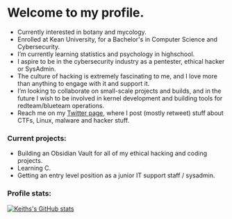 # Welcome to my profile.
- Currently interested in botany and mycology.
- Enrolled at Kean University, for a Bachelor's in Computer Science and Cybersecurity.
- I’m currently learning statistics and psychology in highschool.
- I aspire to be in the cybersecurity industry as a pentester, ethical hacker or SysAdmin.
- The culture of hacking is extremely fascinating to me, and I love more than anything to engage with it and support it.
- I’m looking to collaborate on small-scale projects and builds, and in the future I wish to be involved in kernel development and building tools for redteam/blueteam operations.
- Reach me on my [Twitter page](https://twitter.com/keithfernandez0), where I post (mostly retweet) stuff about CTFs, Linux, malware and hacker stuff.

### Current projects:
- Building an Obsidian Vault for all of my ethical hacking and coding projects.
- Learning C.
- Getting an entry level position as a junior IT support staff / sysadmin.

### Profile stats:
[![Keiths's GitHub stats](https://github-readme-stats.vercel.app/api?username=keithfernandez0&count_private=true)](https://github.com/anuraghazra/github-readme-stats)

<!---
keithfernandez0/keithfernandez0 is a ✨ special ✨ repository because its `README.md` (this file) appears on your GitHub profile.
You can click the Preview link to take a look at your changes.
--->
